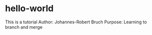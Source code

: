 # hello-world
This is a tutorial
Author: Johannes-Robert Bruch
Purpose: Learning to branch and merge

